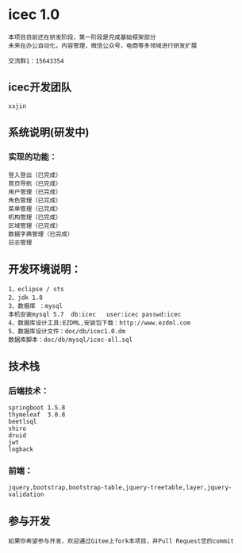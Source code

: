 # icec 1.0

	本项目目前还在研发阶段，第一阶段是完成基础框架部分
	未来在办公自动化，内容管理，微信公众号，电商等多领域进行研发扩展
	
	交流群1：15643354
	
## icec开发团队
	xxjin 
## 系统说明(研发中)
###	实现的功能：
	登入登出（已完成）
	首页导航（已完成）
	用户管理（已完成）
	角色管理（已完成）
	菜单管理（已完成）
	机构管理（已完成）
	区域管理（已完成）
	数据字典管理（已完成）
	日志管理
## 开发环境说明：
	1、eclipse / sts
	2、jdk 1.8
	3、数据库 ：mysql  
	本机安装mysql 5.7  db:icec   user:icec passwd:icec
	4、数据库设计工具:EZDML,安装包下载：http://www.ezdml.com
	5、数据库设计文件：doc/db/icec1.0.dm
	数据库脚本：doc/db/mysql/icec-all.sql
	
	
## 技术栈 
### 后端技术：
	springboot 1.5.8
	thymeleaf  3.0.8
	beetlsql    
	shiro
	druid
	jwt
	logback 
  
### 前端：
	jquery,bootstrap,bootstrap-table,jquery-treetable,layer,jquery-validation
  
  
## 参与开发

	如果你希望参与开发，欢迎通过Gitee上fork本项目，并Pull Request您的commit    



	
	
	
